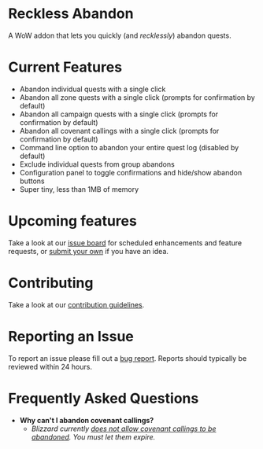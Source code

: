 # Reckless Abandon

A WoW addon that lets you quickly (and _recklessly_) abandon quests.

# Current Features

- Abandon individual quests with a single click
- Abandon all zone quests with a single click (prompts for confirmation by default)
- Abandon all campaign quests with a single click (prompts for confirmation by default)
- Abandon all covenant callings with a single click (prompts for confirmation by default)
- Command line option to abandon your entire quest log (disabled by default)
- Exclude individual quests from group abandons
- Configuration panel to toggle confirmations and hide/show abandon buttons
- Super tiny, less than 1MB of memory

# Upcoming features

Take a look at our [issue board](https://github.com/MotherGinger/RecklessAbandon/labels/enhancement) for scheduled enhancements and feature requests, or [submit your own](https://github.com/MotherGinger/RecklessAbandon/issues/new?assignees=&labels=enhancement&template=feature_request.md&title=%5BFeature+Request%5D) if you have an idea.

# Contributing

Take a look at our [contribution guidelines](https://github.com/MotherGinger/RecklessAbandon/blob/main/CONTRIBUTING.md).

# Reporting an Issue

To report an issue please fill out a [bug report](https://github.com/MotherGinger/RecklessAbandon/issues/new?assignees=MotherGinger&labels=&template=bug_report.md&title=%5BBug+Report%5D). Reports should typically be reviewed within 24 hours.

# Frequently Asked Questions

- **Why can't I abandon covenant callings?**
  - _Blizzard currently [does not allow covenant callings to be abandoned](https://www.wowhead.com/guides/covenant-callings-shadowlands#:~:text=Like%20World%20Quests%2C%20Covenant%20Callings,Calling%20or%20let%20it%20expire.). You must let them expire._
